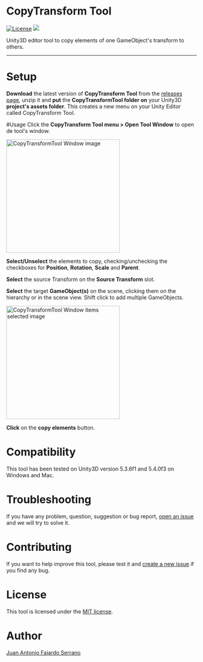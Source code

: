 # CopyTransform Tool
[![License](https://img.shields.io/badge/License-MIT-green.svg)](https://raw.githubusercontent.com/JAFS6/BoxStairsTool/master/LICENSE)
![](https://img.shields.io/badge/Unity3D%20version-5.4.0-lightgrey.svg)

Unity3D editor tool to copy elements of one GameObject's transform to others.

--------

# Setup
**Download** the latest version of **CopyTransform Tool** from the [releases page](https://github.com/JAFS6/CopyTransformTool/releases), unzip it and **put** the **CopyTransformTool folder on** your Unity3D **project's assets folder**. This creates a new menu on your Unity Editor called CopyTransform Tool.

#Usage
Click the **CopyTransform Tool menu > Open Tool Window** to open de tool's window.

<img src="https://cloud.githubusercontent.com/assets/6010819/18322785/c67bb7b0-7534-11e6-9d3c-f796b7f6c0a5.jpg" alt="CopyTransformTool Window image" height="300px">

**Select/Unselect** the elements to copy, checking/unchecking the checkboxes for **Position**, **Rotation**, **Scale** and **Parent**.

**Select** the source Transform on the **Source Transform** slot.

**Select** the target **GameObject(s)** on the scene, clicking them on the hierarchy or in the scene view. Shift click to add multiple GameObjects.

<img src="https://cloud.githubusercontent.com/assets/6010819/18322797/d4f08f6e-7534-11e6-887a-cc182da0108a.jpg" alt="CopyTransformTool Window items selected image" height="300px">

**Click** on the **copy elements** button.

# Compatibility
This tool has been tested on Unity3D version 5.3.6f1 and 5.4.0f3 on Windows and Mac.

# Troubleshooting
If you have any problem, question, suggestion or bug report, [open an issue](https://github.com/JAFS6/CopyTransformTool/issues/new) and we will try to solve it.

# Contributing
If you want to help improve this tool, please test it and [create a new issue](https://github.com/JAFS6/CopyTransformTool/issues/new) if you find any bug.

# License
This tool is licensed under the [MIT license](https://opensource.org/licenses/MIT).

# Author
[Juan Antonio Fajardo Serrano](https://es.linkedin.com/in/jafs6)
